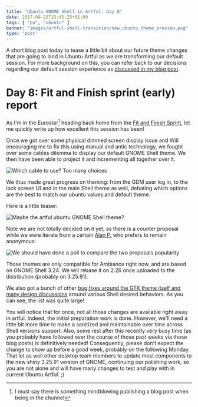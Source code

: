 ```yaml
---
title: "Ubuntu GNOME Shell in Artful: Day 8"
date: 2017-08-25T15:45:25+01:00
tags: [ "pu", "ubuntu" ]
banner: "images/artful-shell-transition/new_ubuntu_theme_preview.png"
type: "post"
---
```



A short blog post today to tease a little bit about our future theme changes that are going to land in Ubuntu Artful as we are transforming our default session. For more background on this, you can refer back to our decisions regarding our default session experience as [discussed in my blog post](/2017/08/03/ubuntu--guadec-2017-and-plans-for-gnome-shell-migration/).

# Day 8: Fit and Finish sprint (early) report

As I'm in the Eurostar[^1] heading back home from the [Fit and Finish Sprint](https://insights.ubuntu.com/2017/08/08/ubuntu-artful-desktop-fit-and-finish-sprint/), let me quickly write up how excellent this session has been!

Once we got over some physical dimmed screen display issue and Will encouraging me to fix this using manual and antic technology, we fought over some cables dilemma to display our default GNOME Shell theme. We then have been able to project it and incrementing all together over it.

![Which cable to use? Too many choices](/images/artful-shell-transition/cables-of-hell.jpg)

We thus made great progress on theming: from the GDM user log in, to the lock screen UI and in the main Shell theme as well, debating which options are the best to match our ubuntu values and default theme.

Here is a little teaser:

![Maybe the artful ubuntu GNOME Shell theme?](/images/artful-shell-transition/new_ubuntu_theme_preview.png)

Note we are not totally decided on it yet, as there is a counter proposal while we were iterate from a certain [Alan P.](https://twitter.com/popey) who prefers to remain anonymous:

![We should have done a poll to compare the two proposals popularity](/images/artful-shell-transition/another_proposal_for_ubuntu_theme.png)

Those themes are only compatible for Ambiance right now, and are based on GNOME Shell 3.24. We will rebase it on 2.26 once uploaded to the distribution (probably on 3.25.91).

We also got a bunch of other [bug fixes around the GTK theme itself and many design discussions](https://trello.com/c/Cpt4wwRw/204-london-fit-and-finish-hackfest) around various Shell desired behaviors. As you can see, the list was quite large!

You will notice that for once, not all those changes are available right away in artful. Indeed, the initial preparation work is done. However, we'll need a little bit more time to make a sanitized and maintainable over time across Shell versions support. Also, some rest after this recently very busy time (as you probably have followed over the course of those past weeks via those blog posts) is definitively needed! Consequently, please don't expect the change to show up before a good week, probably on the following Monday. That let as well other desktop team members to update most components to the new shiny 3.25.91 version of GNOME, continuing our polishing work, so you are not alone and will have many changes to test and play with in current Ubuntu Artful. ;)

[^1]: I must say there is something mindblowing publishing a blog post when being in the chunnel
